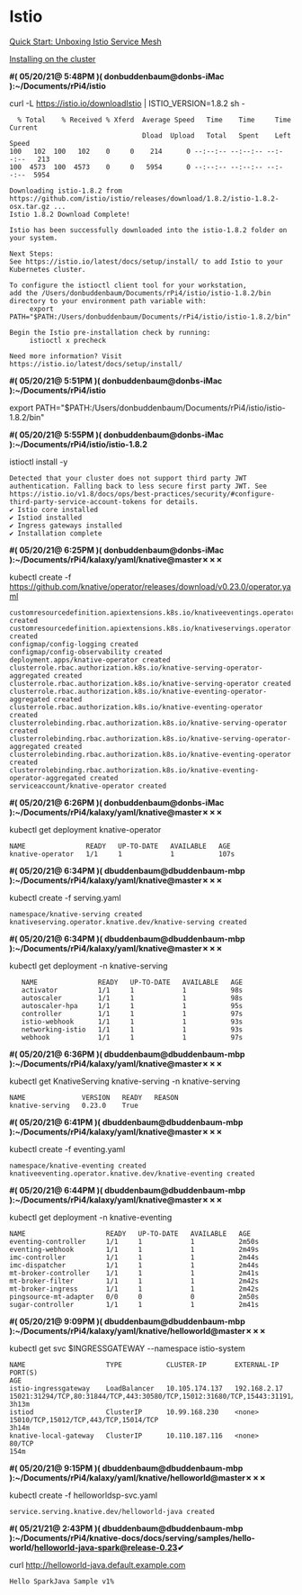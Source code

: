 # Istio

[Quick Start: Unboxing Istio Service Mesh](https://kwonghung-yip.medium.com/quick-start-unboxing-istio-service-mesh-64b61eb319d7)

[Installing on the cluster](https://istio.io/latest/docs/setup/install/)

**#( 05/20/21@ 5:48PM )( donbuddenbaum@donbs-iMac ):~/Documents/rPi4/istio**

   curl -L https://istio.io/downloadIstio | ISTIO_VERSION=1.8.2  sh -
   
      % Total    % Received % Xferd  Average Speed   Time    Time     Time  Current
                                     Dload  Upload   Total   Spent    Left  Speed
    100   102  100   102    0     0    214      0 --:--:-- --:--:-- --:--:--   213
    100  4573  100  4573    0     0   5954      0 --:--:-- --:--:-- --:--:--  5954
    
    Downloading istio-1.8.2 from https://github.com/istio/istio/releases/download/1.8.2/istio-1.8.2-osx.tar.gz ...
    Istio 1.8.2 Download Complete!
    
    Istio has been successfully downloaded into the istio-1.8.2 folder on your system.
    
    Next Steps:
    See https://istio.io/latest/docs/setup/install/ to add Istio to your Kubernetes cluster.
    
    To configure the istioctl client tool for your workstation,
    add the /Users/donbuddenbaum/Documents/rPi4/istio/istio-1.8.2/bin directory to your environment path variable with:
         export PATH="$PATH:/Users/donbuddenbaum/Documents/rPi4/istio/istio-1.8.2/bin"
    
    Begin the Istio pre-installation check by running:
         istioctl x precheck
    
    Need more information? Visit https://istio.io/latest/docs/setup/install/

**#( 05/20/21@ 5:51PM )( donbuddenbaum@donbs-iMac ):~/Documents/rPi4/istio**

   export PATH="$PATH:/Users/donbuddenbaum/Documents/rPi4/istio/istio-1.8.2/bin"

**#( 05/20/21@ 5:55PM )( donbuddenbaum@donbs-iMac ):~/Documents/rPi4/istio/istio-1.8.2**
   
   istioctl install -y
   
    Detected that your cluster does not support third party JWT authentication. Falling back to less secure first party JWT. See https://istio.io/v1.8/docs/ops/best-practices/security/#configure-third-party-service-account-tokens for details.
    ✔ Istio core installed
    ✔ Istiod installed
    ✔ Ingress gateways installed
    ✔ Installation complete
    
    
    
**#( 05/20/21@ 6:25PM )( donbuddenbaum@donbs-iMac ):~/Documents/rPi4/kalaxy/yaml/knative@master✗✗✗**

   kubectl create -f https://github.com/knative/operator/releases/download/v0.23.0/operator.yaml
   
    customresourcedefinition.apiextensions.k8s.io/knativeeventings.operator.knative.dev created
    customresourcedefinition.apiextensions.k8s.io/knativeservings.operator.knative.dev created
    configmap/config-logging created
    configmap/config-observability created
    deployment.apps/knative-operator created
    clusterrole.rbac.authorization.k8s.io/knative-serving-operator-aggregated created
    clusterrole.rbac.authorization.k8s.io/knative-serving-operator created
    clusterrole.rbac.authorization.k8s.io/knative-eventing-operator-aggregated created
    clusterrole.rbac.authorization.k8s.io/knative-eventing-operator created
    clusterrolebinding.rbac.authorization.k8s.io/knative-serving-operator created
    clusterrolebinding.rbac.authorization.k8s.io/knative-serving-operator-aggregated created
    clusterrolebinding.rbac.authorization.k8s.io/knative-eventing-operator created
    clusterrolebinding.rbac.authorization.k8s.io/knative-eventing-operator-aggregated created
    serviceaccount/knative-operator created
    
**#( 05/20/21@ 6:26PM )( donbuddenbaum@donbs-iMac ):~/Documents/rPi4/kalaxy/yaml/knative@master✗✗✗**

   kubectl get deployment knative-operator
   
    NAME               READY   UP-TO-DATE   AVAILABLE   AGE
    knative-operator   1/1     1            1           107s
    
**#( 05/20/21@ 6:34PM )( dbuddenbaum@dbuddenbaum-mbp ):~/Documents/rPi4/kalaxy/yaml/knative@master✗✗✗**

   kubectl create -f serving.yaml
      
    namespace/knative-serving created
    knativeserving.operator.knative.dev/knative-serving created
   
**#( 05/20/21@ 6:34PM )( dbuddenbaum@dbuddenbaum-mbp ):~/Documents/rPi4/kalaxy/yaml/knative@master✗✗✗**

   kubectl get deployment -n knative-serving
      
       NAME               READY   UP-TO-DATE   AVAILABLE   AGE
       activator          1/1     1            1           98s
       autoscaler         1/1     1            1           98s
       autoscaler-hpa     1/1     1            1           95s
       controller         1/1     1            1           97s
       istio-webhook      1/1     1            1           93s
       networking-istio   1/1     1            1           93s
       webhook            1/1     1            1           97s 
       
**#( 05/20/21@ 6:36PM )( dbuddenbaum@dbuddenbaum-mbp ):~/Documents/rPi4/kalaxy/yaml/knative@master✗✗✗**

   kubectl get KnativeServing knative-serving -n knative-serving
   
    NAME              VERSION   READY   REASON
    knative-serving   0.23.0    True
**#( 05/20/21@ 6:41PM )( dbuddenbaum@dbuddenbaum-mbp ):~/Documents/rPi4/kalaxy/yaml/knative@master✗✗✗**

   kubectl create -f eventing.yaml
   
    namespace/knative-eventing created
    knativeeventing.operator.knative.dev/knative-eventing created
**#( 05/20/21@ 6:44PM )( dbuddenbaum@dbuddenbaum-mbp ):~/Documents/rPi4/kalaxy/yaml/knative@master✗✗✗**

   kubectl get deployment -n knative-eventing
   
    NAME                    READY   UP-TO-DATE   AVAILABLE   AGE
    eventing-controller     1/1     1            1           2m50s
    eventing-webhook        1/1     1            1           2m49s
    imc-controller          1/1     1            1           2m44s
    imc-dispatcher          1/1     1            1           2m44s
    mt-broker-controller    1/1     1            1           2m41s
    mt-broker-filter        1/1     1            1           2m42s
    mt-broker-ingress       1/1     1            1           2m42s
    pingsource-mt-adapter   0/0     0            0           2m50s
    sugar-controller        1/1     1            1           2m41s
    
    
**#( 05/20/21@ 9:09PM )( dbuddenbaum@dbuddenbaum-mbp ):~/Documents/rPi4/kalaxy/yaml/knative/helloworld@master✗✗✗**

   kubectl get svc $INGRESSGATEWAY --namespace istio-system
   
    NAME                    TYPE           CLUSTER-IP       EXTERNAL-IP    PORT(S)                                                                      AGE
    istio-ingressgateway    LoadBalancer   10.105.174.137   192.168.2.17   15021:31294/TCP,80:31844/TCP,443:30580/TCP,15012:31680/TCP,15443:31191/TCP   3h13m
    istiod                  ClusterIP      10.99.168.230    <none>         15010/TCP,15012/TCP,443/TCP,15014/TCP                                        3h14m
    knative-local-gateway   ClusterIP      10.110.187.116   <none>         80/TCP                                                                       154m
    
**#( 05/20/21@ 9:15PM )( dbuddenbaum@dbuddenbaum-mbp ):~/Documents/rPi4/kalaxy/yaml/knative/helloworld@master✗✗✗**

   kubectl create -f helloworldsp-svc.yaml
   
    service.serving.knative.dev/helloworld-java created


**#( 05/21/21@ 2:43PM )( dbuddenbaum@dbuddenbaum-mbp ):~/Documents/rPi4/knative-docs/docs/serving/samples/hello-world/helloworld-java-spark@release-0.23✔**

   curl http://helloworld-java.default.example.com
   
    Hello SparkJava Sample v1%